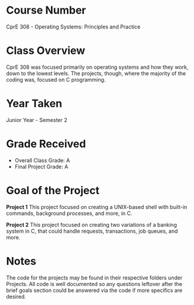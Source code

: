 # Course Number
CprE 308 - Operating Systems: Principles and Practice

# Class Overview
CprE 308 was focused primarily on operating systems and how they work, down to the lowest levels. The projects, though, where the majority of the coding was, focused on C programming.

# Year Taken
Junior Year - Semester 2

# Grade Received
* Overall Class Grade: A
* Final Project Grade: A

# Goal of the Project
**Project 1**
This project focused on creating a UNIX-based shell with built-in commands, background processes, and more, in C.

**Project 2**
This project focused on creating two variations of a banking system in C, that could handle requests, transactions, job queues, and more.

# Notes
The code for the projects may be found in their respective folders under Projects. All code is well documented so any questions leftover after the brief goals section could be answered via the code if more specifics are desired.
